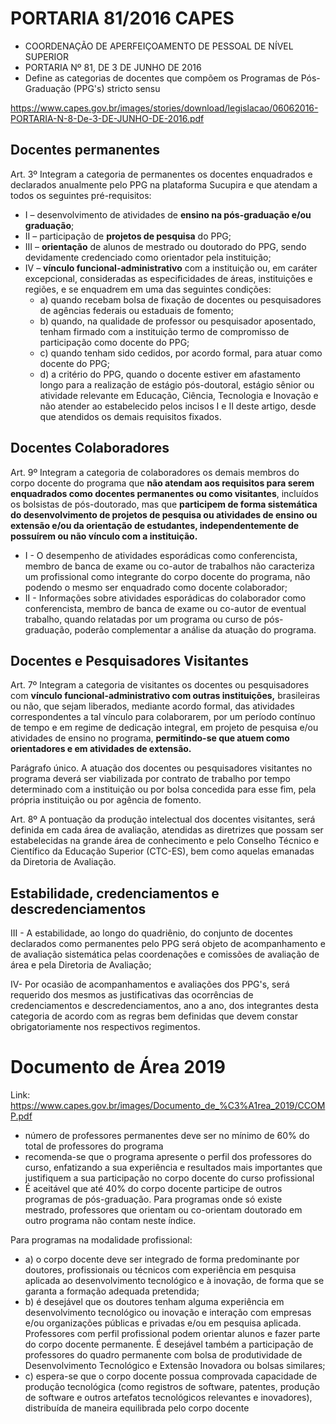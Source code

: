 # PORTARIA 81/2016 CAPES

- COORDENAÇÃO DE APERFEIÇOAMENTO DE PESSOAL DE NÍVEL SUPERIOR
- PORTARIA Nº 81, DE 3 DE JUNHO DE 2016
- Define as categorias de docentes que compõem os Programas de Pós-Graduação
(PPG's) stricto sensu

https://www.capes.gov.br/images/stories/download/legislacao/06062016-PORTARIA-N-8-De-3-DE-JUNHO-DE-2016.pdf

## Docentes permanentes


Art. 3º Integram a categoria de permanentes os docentes enquadrados e declarados anualmente pelo PPG na plataforma Sucupira e que atendam a todos os seguintes pré-requisitos:
- I – desenvolvimento de atividades de **ensino na pós-graduação e/ou graduação**;
- II – participação de **projetos de pesquisa** do PPG;
- III – **orientação** de alunos de mestrado ou doutorado do PPG, sendo devidamente
credenciado como orientador pela instituição;
- IV – **vínculo funcional-administrativo** com a instituição ou, em caráter excepcional,
consideradas as especificidades de áreas, instituições e regiões, e se enquadrem em
uma das seguintes condições:
    - a) quando recebam bolsa de fixação de docentes ou pesquisadores de agências federais ou estaduais de fomento;
    - b) quando, na qualidade de professor ou pesquisador aposentado, tenham firmado com a instituição termo de compromisso de
participação como docente do PPG;
    - c) quando tenham sido cedidos, por acordo formal, para atuar
como docente do PPG;
    - d) a critério do PPG, quando o docente estiver em afastamento longo para a realização de estágio pós-doutoral, estágio sênior ou atividade relevante em Educação, Ciência, Tecnologia e Inovação e não atender ao estabelecido pelos incisos I e II deste artigo,
desde que atendidos os demais requisitos fixados.

## Docentes Colaboradores

Art. 9º Integram a categoria de colaboradores os demais
membros do corpo docente do programa que **não atendam aos requisitos para serem enquadrados como docentes permanentes ou como visitantes**, incluídos os bolsistas de pós-doutorado, mas que **participem de forma sistemática do desenvolvimento de projetos de pesquisa ou atividades de ensino ou extensão e/ou da orientação de
estudantes, independentemente de possuírem ou não vínculo com a
instituição.**
-  I - O desempenho de atividades esporádicas como conferencista, membro de banca de exame ou co-autor de trabalhos não
caracteriza um profissional como integrante do corpo docente do
programa, não podendo o mesmo ser enquadrado como docente colaborador;
- II - Informações sobre atividades esporádicas do colaborador
como conferencista, membro de banca de exame ou co-autor de
eventual trabalho, quando relatadas por um programa ou curso de
pós-graduação, poderão complementar a análise da atuação do programa.

## Docentes e Pesquisadores Visitantes

Art. 7º Integram a categoria de visitantes os docentes ou
pesquisadores com **vínculo funcional-administrativo com outras instituições,** brasileiras ou não, que sejam liberados, mediante acordo
formal, das atividades correspondentes a tal vínculo para colaborarem, por um período contínuo de tempo e em regime de dedicação
integral, em projeto de pesquisa e/ou atividades de ensino no programa, **permitindo-se que atuem como orientadores e em atividades
de extensão.**

Parágrafo único. A atuação dos docentes ou pesquisadores
visitantes no programa deverá ser viabilizada por contrato de trabalho
por tempo determinado com a instituição ou por bolsa concedida para
esse fim, pela própria instituição ou por agência de fomento.

Art. 8º A pontuação da produção intelectual dos docentes
visitantes, será definida em cada área de avaliação, atendidas as
diretrizes que possam ser estabelecidas na grande área de conhecimento e pelo Conselho Técnico e Científico da Educação Superior
(CTC-ES), bem como aquelas emanadas da Diretoria de Avaliação.

## Estabilidade, credenciamentos e descredenciamentos


III - A estabilidade, ao longo do quadriênio, do conjunto de docentes declarados como permanentes pelo PPG será objeto de
acompanhamento e de avaliação sistemática pelas coordenações e comissões de avaliação de área e pela Diretoria de Avaliação;

IV- Por ocasião de acompanhamentos e avaliações dos
PPG's, será requerido dos mesmos as justificativas das ocorrências de
credenciamentos e descredenciamentos, ano a ano, dos integrantes
desta categoria de acordo com as regras bem definidas que devem
constar obrigatoriamente nos respectivos regimentos.

# Documento de Área 2019

Link: https://www.capes.gov.br/images/Documento_de_%C3%A1rea_2019/CCOMP.pdf

- número de professores permanentes deve ser no mínimo de 60% do total de professores do programa
- recomenda-se que o programa apresente o perfil dos professores do curso,
enfatizando a sua experiência e resultados mais importantes que justifiquem a sua
participação no corpo docente do curso profissional
-  É aceitável que até 40% do corpo docente
participe de outros programas de pós-graduação. Para programas onde só existe
mestrado, professores que orientam ou co-orientam doutorado em outro programa
não contam neste índice. 

Para programas na modalidade profissional: 
- a) o corpo docente deve ser
integrado de forma predominante por doutores, profissionais ou técnicos com
experiência em pesquisa aplicada ao desenvolvimento tecnológico e à inovação,
de forma que se garanta a formação adequada pretendida; 
- b) é desejável que os
doutores tenham alguma experiência em desenvolvimento tecnológico ou
inovação e interação com empresas e/ou organizações públicas e privadas e/ou
em pesquisa aplicada. Professores com perfil profissional podem orientar alunos
e fazer parte do corpo docente permanente. É desejável também a participação
de professores do quadro permanente com bolsa de produtividade de
Desenvolvimento Tecnológico e Extensão Inovadora ou bolsas similares; 
- c)
espera-se que o corpo docente possua comprovada capacidade de produção
tecnológica (como registros de software, patentes, produção de software e outros
artefatos tecnológicos relevantes e inovadores), distribuída de maneira
equilibrada pelo corpo docente
